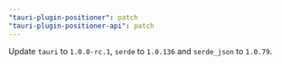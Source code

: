 ```yaml
---
"tauri-plugin-positioner": patch
"tauri-plugin-positioner-api": patch
---
```


Update `tauri` to `1.0.0-rc.1`, `serde` to `1.0.136` and `serde_json` to `1.0.79`.